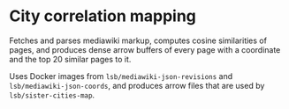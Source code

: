 # City correlation mapping

Fetches and parses mediawiki markup, computes cosine similarities of pages, and produces dense arrow buffers of every page with a coordinate and the top 20 similar pages to it.

Uses Docker images from `lsb/mediawiki-json-revisions` and `lsb/mediawiki-json-coords`, and produces arrow files that are used by `lsb/sister-cities-map`.
